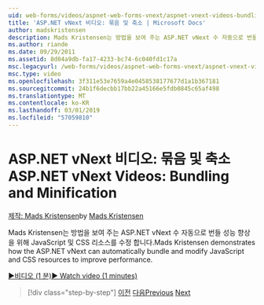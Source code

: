 ```yaml
---
uid: web-forms/videos/aspnet-web-forms-vnext/aspnet-vnext-videos-bundling-and-minification
title: 'ASP.NET vNext 비디오: 묶음 및 축소 | Microsoft Docs'
author: madskristensen
description: Mads Kristensen는 방법을 보여 주는 ASP.NET vNext 수 자동으로 번들 성능 향상을 위해 JavaScript 및 CSS 리소스를 수정 합니다.
ms.author: riande
ms.date: 09/29/2011
ms.assetid: 8d04a9db-fa17-4233-bc74-6c040fd1c17a
msc.legacyurl: /web-forms/videos/aspnet-web-forms-vnext/aspnet-vnext-videos-bundling-and-minification
msc.type: video
ms.openlocfilehash: 3f311e53e7659a4e0458538177677d1a1b367181
ms.sourcegitcommit: 24b1f6decbb17bb22a45166e5fdb0845c65af498
ms.translationtype: MT
ms.contentlocale: ko-KR
ms.lasthandoff: 03/01/2019
ms.locfileid: "57059810"
---
```

<a name="aspnet-vnext-videos-bundling-and-minification"></a><span data-ttu-id="a5315-103">ASP.NET vNext 비디오: 묶음 및 축소</span><span class="sxs-lookup"><span data-stu-id="a5315-103">ASP.NET vNext Videos: Bundling and Minification</span></span>
====================
<span data-ttu-id="a5315-104">[제작: Mads Kristensen](https://github.com/madskristensen)</span><span class="sxs-lookup"><span data-stu-id="a5315-104">by [Mads Kristensen](https://github.com/madskristensen)</span></span>

<span data-ttu-id="a5315-105">Mads Kristensen는 방법을 보여 주는 ASP.NET vNext 수 자동으로 번들 성능 향상을 위해 JavaScript 및 CSS 리소스를 수정 합니다.</span><span class="sxs-lookup"><span data-stu-id="a5315-105">Mads Kristensen demonstrates how the ASP.NET vNext can automatically bundle and modify JavaScript and CSS resources to improve performance.</span></span>

[<span data-ttu-id="a5315-106">&#9654;비디오 (1 분)</span><span class="sxs-lookup"><span data-stu-id="a5315-106">&#9654; Watch video (1 minutes)</span></span>](https://channel9.msdn.com/Blogs/ASP-NET-Site-Videos/aspnet-vnext-videos-bundling-and-minification)

> [!div class="step-by-step"]
> <span data-ttu-id="a5315-107">[이전](aspnet-45-web-forms-strong-typed-data-controls.md)
> [다음](getting-started-with-the-next-version-of-aspnet.md)</span><span class="sxs-lookup"><span data-stu-id="a5315-107">[Previous](aspnet-45-web-forms-strong-typed-data-controls.md)
[Next](getting-started-with-the-next-version-of-aspnet.md)</span></span>
